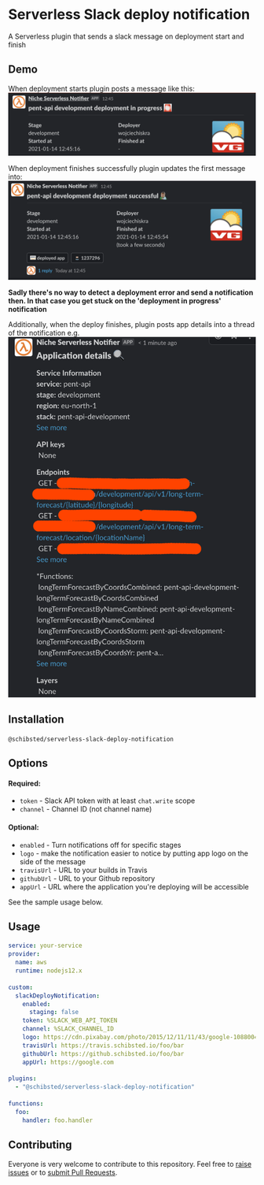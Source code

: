 # Serverless Slack deploy notification
A Serverless plugin that sends a slack message on deployment start and finish

## Demo
When deployment starts plugin posts a message like this:
![Deployment in progress](./assets/deployInProgress.png)

When deployment finishes successfully plugin updates the first message into:
![Deployment finished successfully](./assets/deployFinished.png)

**Sadly there's no way to detect a deployment error and send a notification then. 
In that case you get stuck on the 'deployment in progress' notification**

Additionally, when the deploy finishes, plugin posts app details into a thread of the notification e.g.
![Deployed app details](./assets/deployedAppDetails.png)

## Installation
`@schibsted/serverless-slack-deploy-notification`

## Options
#### Required:
- `token` - Slack API token with at least `chat.write` scope
- `channel` - Channel ID (not channel name)

#### Optional:
- `enabled` - Turn notifications off for specific stages
- `logo` - make the notification easier to notice by putting app logo on the side of the message
- `travisUrl` - URL to your builds in Travis
- `githubUrl` - URL to your Github repository
- `appUrl` - URL where the application you're deploying will be accessible

See the sample usage below.

## Usage

```yaml
service: your-service
provider:
  name: aws
  runtime: nodejs12.x

custom:
  slackDeployNotification:
    enabled:
      staging: false
    token: %SLACK_WEB_API_TOKEN
    channel: %SLACK_CHANNEL_ID
    logo: https://cdn.pixabay.com/photo/2015/12/11/11/43/google-1088004_1280.png
    travisUrl: https://travis.schibsted.io/foo/bar
    githubUrl: https://github.schibsted.io/foo/bar
    appUrl: https://google.com

plugins:
  - "@schibsted/serverless-slack-deploy-notification"

functions:
  foo:
    handler: foo.handler
```

## Contributing

Everyone is very welcome to contribute to this repository. Feel free to [raise issues](https://github.com/schibsted/serverless-slack-deploy-notification/issues) or to [submit Pull Requests](https://github.com/schibsted/serverless-slack-deploy-notification/pulls).
